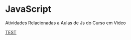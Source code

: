 # JavaScript
Atividades Relacionadas a Aulas de Js do Curso em Video

<a href="https://bluemage-code.github.io/JavaScript/Atividades/ex18/index.html">TEST</a>